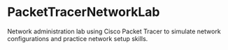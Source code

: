 # PacketTracerNetworkLab
Network administration lab using Cisco Packet Tracer to simulate network configurations and practice network setup skills.
